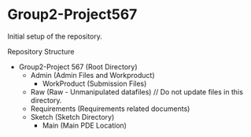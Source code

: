 # Group2-Project567
Initial setup of the repository.

Repository Structure
- Group2-Project 567                    (Root Directory)
  - Admin                               (Admin Files and Workproduct)
    - WorkProduct                       (Submission Files)
  - Raw                                 (Raw - Unmanipulated datafiles)  // Do not update files in this directory.
  - Requirements                        (Requirements related documents)
  - Sketch                              (Sketch Directory)
    -  Main                             (Main PDE Location)                                  
